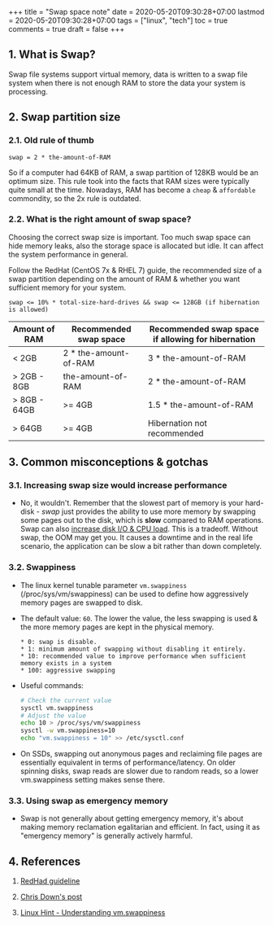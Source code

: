 +++
title = "Swap space note"
date = 2020-05-20T09:30:28+07:00
lastmod = 2020-05-20T09:30:28+07:00
tags = ["linux", "tech"]
toc = true
comments = true
draft = false
+++

## 1. What is Swap?

Swap file systems support virtual memory, data is written to a swap file system when there is not enough RAM to store the data your system is processing.

## 2. Swap partition size

### 2.1. Old rule of thumb

```
swap = 2 * the-amount-of-RAM
```

So if a computer had 64KB of RAM, a swap partition of 128KB would be an optimum size. This rule took into the facts that RAM sizes were typically quite small at the time. Nowadays, RAM has become a `cheap` & `affordable` commondity, so the 2x rule is outdated.

### 2.2. What is the right amount of swap space?

Choosing the correct swap size is important. Too much swap space can hide memory leaks, also the storage space is allocated but idle. It can affect the system performance in general.

Follow the RedHat (CentOS 7x & RHEL 7) guide, the recommended size of a swap partition depending on the amount of RAM & whether you want sufficient memory for your system.

```
swap <= 10% * total-size-hard-drives && swap <= 128GB (if hibernation is allowed)
```

| Amount of RAM | Recommended swap space | Recommended swap space if allowing for hibernation |
| ------------- | ---------------------- | -------------------------------------------------- |
| < 2GB         | 2 \* the-amount-of-RAM | 3 \* the-amount-of-RAM                             |
| > 2GB - 8GB   | the-amount-of-RAM      | 2 \* the-amount-of-RAM                             |
| > 8GB - 64GB  | >= 4GB                 | 1.5 \* the-amount-of-RAM                           |
| > 64GB        | >= 4GB                 | Hibernation not recommended                        |

## 3. Common misconceptions & gotchas

### 3.1. Increasing swap size would increase performance

- No, it wouldn't. Remember that the slowest part of memory is your hard-disk - _swap_ just provides the ability to use more memory by swapping some pages out to the disk, which is **slow** compared to RAM operations. Swap can also [increase disk I/O & CPU load](https://askubuntu.com/questions/367881/does-swap-file-usage-increase-disk-i-o-and-cpu-load). This is a tradeoff. Without swap, the OOM may get you. It causes a downtime and in the real life scenario, the application can be slow a bit rather than down completely.

### 3.2. Swappiness

- The linux kernel tunable parameter `vm.swappiness` (/proc/sys/vm/swappiness) can be used to define how aggressively memory pages are swapped to disk.
- The default value: `60`. The lower the value, the less swapping is used & the more memory pages are kept in the physical memory.

  ```
  * 0: swap is disable.
  * 1: minimum amount of swapping without disabling it entirely.
  * 10: recommended value to improve performance when sufficient memory exists in a system
  * 100: aggressive swapping
  ```

- Useful commands:

  ```bash
  # Check the current value
  sysctl vm.swappiness
  # Adjust the value
  echo 10 > /proc/sys/vm/swappiness
  sysctl -w vm.swappiness=10
  echo "vm.swappiness = 10" >> /etc/sysctl.conf
  ```

- On SSDs, swapping out anonymous pages and reclaiming file pages are essentially equivalent in terms of performance/latency. On older spinning disks, swap reads are slower due to random reads, so a lower vm.swappiness setting makes sense there.

### 3.3. Using swap as emergency memory

- Swap is not generally about getting emergency memory, it's about making memory reclamation egalitarian and efficient. In fact, using it as "emergency memory" is generally actively harmful.

## 4. References

1. [RedHad guideline](https://access.redhat.com/documentation/en-us/red_hat_enterprise_linux/7/html/installation_guide/sect-disk-partitioning-setup-x86#sect-recommended-partitioning-scheme-x86)

2. [Chris Down's post](https://chrisdown.name/2018/01/02/in-defence-of-swap.html)

3. [Linux Hint - Understanding vm.swappiness](https://linuxhint.com/understanding_vm_swappiness/)
